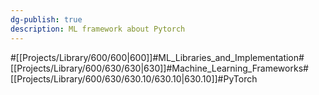 ```yaml
---
dg-publish: true
description: ML framework about Pytorch
---
```

#[[Projects/Library/600/600\|600]]#ML_Libraries_and_Implementation#[[Projects/Library/600/630/630\|630]]#Machine_Learning_Frameworks#[[Projects/Library/600/630/630.10/630.10\|630.10]]#PyTorch



